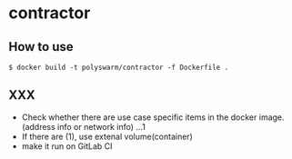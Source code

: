 # contractor

## How to use

```
$ docker build -t polyswarm/contractor -f Dockerfile .
```

## XXX

- Check whether there are use case specific items in the docker image. (address info or network info) ...1 
- If there are (1), use extenal volume(container)
- make it run on GitLab CI
